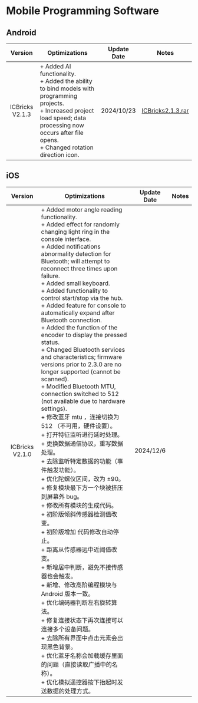 # Mobile Programming Software
## Android
| Version   | Optimizations | Update Date   | Notes |
| :---: | --- | :---: | --- |
| ICBricks V2.1.3 | + Added AI functionality.  <br/>+ Added the ability to bind models with programming projects.  <br/>+ Increased project load speed; data processing now occurs after file opens.  <br/>+ Changed rotation direction icon.   | <font style="color:rgb(0, 0, 0);">2024/10/23</font> | [ICBricks2.1.3.rar](https://www.yuque.com/attachments/yuque/0/2025/rar/48043751/1736925097907-51fe571e-2011-4099-a2d7-2e05d360b737.rar) |


## iOS
| Version   | Optimizations | Update Date   | Notes |
| :---: | --- | :---: | --- |
| ICBricks V2.1.0 | + Added motor angle reading functionality.  <br/>+ Added effect for randomly changing light ring in the console interface.  <br/>+ Added notifications abnormality detection for Bluetooth; will attempt to reconnect three times upon failure.  <br/>+ Added small keyboard.  <br/>+ Added functionality to control start/stop via the hub.  <br/>+ Added feature for console to automatically expand after Bluetooth connection.  <br/>+ Added the function of the encoder to display the pressed status.<br/>+ Changed Bluetooth services and characteristics; firmware versions prior to 2.3.0 are no longer supported (cannot be scanned).<br/>+ Modified Bluetooth MTU, connection switched to 512 (not available due to hardware settings).  <br/>+ 修改蓝牙 mtu ，连接切换为 512 （不可用，硬件设置）。<br/>+ 打开特征监听进行延时处理。<br/>+ 更换数据通信协议，重写数据处理。<br/>+ 去除监听特定数据的功能（事件触发功能）。<br/>+ 优化陀螺仪区间，改为 ±90。<br/>+ 修复模块最下方一个块被挤压到屏幕外 bug。<br/>+ 修改所有模块的生成代码。<br/>+ 初阶版倾斜传感器检测值改变。<br/>+ 初阶版增加 代码修改自动停止。<br/>+ 距离从传感器远中近阈值改变。<br/>+ 新增居中判断，避免不接传感器也会触发。<br/>+ 新增、修改高阶编程模块与 Android 版本一致。<br/>+ 优化编码器判断左右旋转算法。<br/>+ 修复连接状态下再次连接可以连接多个设备问题。<br/>+ 去除所有界面中点击元素会出现黑色背景。<br/>+ 优化蓝牙名称会加载缓存里面的问题（直接读取广播中的名称）。<br/>+ 优化模拟遥控器按下抬起时发送数据的处理方式。 | <font style="color:rgb(0, 0, 0);">2024/12/6</font> |  |



